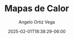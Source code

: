 ---
weight: 700
title: "Mapas de Calor"
description: ""
aliases:
    - ../guides/testing/heat-maps
author: "Angelo Ortiz Vega"
icon: "search"
date: "2025-02-01T18:38:29-06:00"
lastmod: "2025-02-01T18:38:29-06:00"
draft: true
toc: true
images: []
---